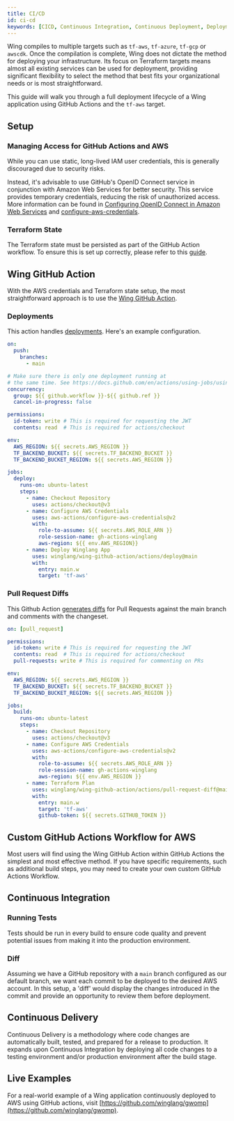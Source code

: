 ```yaml
---
title: CI/CD
id: ci-cd
keywords: [CICD, Continuous Integration, Continuous Deployment, Deployment, GitHub Actions]
---
```


Wing compiles to multiple targets such as `tf-aws`, `tf-azure`, `tf-gcp` or `awscdk`. Once the compilation is complete, Wing does not dictate the method for deploying your infrastructure. Its focus on Terraform targets means almost all existing services can be used for deployment, providing significant flexibility to select the method that best fits your organizational needs or is most straightforward.

This guide will walk you through a full deployment lifecycle of a Wing application using GitHub Actions and the `tf-aws` target.

## Setup
### Managing Access for GitHub Actions and AWS

While you can use static, long-lived IAM user credentials, this is generally discouraged due to security risks.

Instead, it's advisable to use GitHub's OpenID Connect service in conjunction with Amazon Web Services for better security. This service provides temporary credentials, reducing the risk of unauthorized access. More information can be found in [Configuring OpenID Connect in Amazon Web Services](https://docs.github.com/en/actions/deployment/security-hardening-your-deployments/configuring-openid-connect-in-amazon-web-services) and [configure-aws-credentials](https://github.com/aws-actions/configure-aws-credentials).

### Terraform State

The Terraform state must be persisted as part of the GitHub Action workflow. To ensure this is set up correctly, please refer to this [guide](./terraform-backends).

## Wing GitHub Action

With the AWS credentials and Terraform state setup, the most straightforward approach is to use the [Wing GitHub Action](https://github.com/winglang/wing-github-action/).

### Deployments

This action handles [deployments](https://github.com/winglang/wing-github-action/tree/main/actions/deploy). Here's an example configuration.

```yml
on:
  push:
    branches:
      - main

# Make sure there is only one deployment running at
# the same time. See https://docs.github.com/en/actions/using-jobs/using-concurrency
concurrency:
  group: ${{ github.workflow }}-${{ github.ref }}
  cancel-in-progress: false

permissions:
  id-token: write # This is required for requesting the JWT
  contents: read  # This is required for actions/checkout

env:
  AWS_REGION: ${{ secrets.AWS_REGION }}
  TF_BACKEND_BUCKET: ${{ secrets.TF_BACKEND_BUCKET }}
  TF_BACKEND_BUCKET_REGION: ${{ secrets.AWS_REGION }}

jobs:
  deploy:
    runs-on: ubuntu-latest
    steps:
      - name: Checkout Repository
        uses: actions/checkout@v3
      - name: Configure AWS Credentials
        uses: aws-actions/configure-aws-credentials@v2
        with:
          role-to-assume: ${{ secrets.AWS_ROLE_ARN }}
          role-session-name: gh-actions-winglang
          aws-region: ${{ env.AWS_REGION}}
      - name: Deploy Winglang App
        uses: winglang/wing-github-action/actions/deploy@main
        with:
          entry: main.w
          target: 'tf-aws'
```

### Pull Request Diffs

This Github Action [generates diffs](https://github.com/winglang/wing-github-action/tree/main/actions/pull-request-diff) for Pull Requests against the main branch and comments with the changeset.

```yml
on: [pull_request]

permissions:
  id-token: write # This is required for requesting the JWT
  contents: read  # This is required for actions/checkout
  pull-requests: write # This is required for commenting on PRs

env:
  AWS_REGION: ${{ secrets.AWS_REGION }}
  TF_BACKEND_BUCKET: ${{ secrets.TF_BACKEND_BUCKET }}
  TF_BACKEND_BUCKET_REGION: ${{ secrets.AWS_REGION }}

jobs:
  build:
    runs-on: ubuntu-latest
    steps:
      - name: Checkout Repository
        uses: actions/checkout@v3
      - name: Configure AWS Credentials
        uses: aws-actions/configure-aws-credentials@v2
        with:
          role-to-assume: ${{ secrets.AWS_ROLE_ARN }}
          role-session-name: gh-actions-winglang
          aws-region: ${{ env.AWS_REGION }}
      - name: Terraform Plan
        uses: winglang/wing-github-action/actions/pull-request-diff@main
        with:
          entry: main.w
          target: 'tf-aws'
          github-token: ${{ secrets.GITHUB_TOKEN }}
```
## Custom GitHub Actions Workflow for AWS

Most users will find using the Wing GitHub Action within GitHub Actions the simplest and most effective method. If you have specific requirements, such as additional build steps, you may need to create your own custom GitHub Actions Workflow.

## Continuous Integration

### Running Tests

Tests should be run in every build to ensure code quality and prevent potential issues from making it into the production environment.

### Diff

Assuming we have a GitHub repository with a `main` branch configured as our default branch, we want each commit to be deployed to the desired AWS account. In this setup, a 'diff' would display the changes introduced in the commit and provide an opportunity to review them before deployment.

## Continuous Delivery

Continuous Delivery is a methodology where code changes are automatically built, tested, and prepared for a release to production. It expands upon Continuous Integration by deploying all code changes to a testing environment and/or production environment after the build stage.

## Live Examples

For a real-world example of a Wing application continuously deployed to AWS using GitHub actions, visit [https://github.com/winglang/gwomp](https://github.com/winglang/gwomp).
